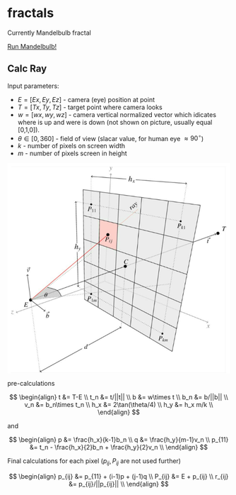 # fractals
Currently Mandelbulb fractal

[Run Mandelbulb!](https://kamil-kielczewski.github.io/fractals/mandelbulb.html)

## Calc Ray

Input parameters: 
* $E = [Ex,Ey,Ez]$ - camera (eye) position at point 
* $T= [Tx,Ty,Tz]$ - target point where camera looks  
* $w=[wx,wy,wz]$ - camera vertical normalized vector which idicates where is up and were is down (not shown on picture, usually equal [0,1,0]). 
* $\theta \in [0,360]$ - field of view (slacar value, for human eye $\approx 90^\circ$)
* $k$ - number of pixels on screen width 
* $m$ - number of pixels screen in height 

<p align="center"><img src="/tex/raysMatrix.png" align=middle /></p>

pre-calculations

$$
\begin{align}
t &= T-E \\
t_n &= t/||t|| \\
b &= w\times t \\
b_n &= b/||b|| \\
v_n &= b_n\times t_n \\
h_x &= 2\tan(\theta/4) \\
h_y &= h_x m/k \\
\end{align}
$$

and

$$
\begin{align}
p &= \frac{h_x}{k-1}b_n \\ 
q &= \frac{h_y}{m-1}v_n \\ 
p_{11} &= t_n - \frac{h_x}{2}b_n +  \frac{h_y}{2}v_n \\
\end{align}
$$

Final calculations for each pixel ($p_{ij},P_{ij}$ are not used further)

$$
\begin{align}
p_{ij} &= p_{11} + (i-1)p + (j-1)q \\
P_{ij} &= E + p_{ij} \\
r_{ij} &= p_{ij}/||p_{ij}|| \\
\end{align}
$$





